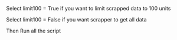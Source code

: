Select limit100 = True 
if you want to limit scrapped data to 100 units

Select limit100 = False
if you want scrapper to get all data

Then Run all the script
